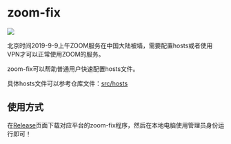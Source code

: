 # zoom-fix

![](https://travis-ci.com/Folyd/zoom-fix.svg?branch=master)

北京时间2019-9-9上午ZOOM服务在中国大陆被墙，需要配置hosts或者使用VPN才可以正常使用ZOOM的服务。

zoom-fix可以帮助普通用户快速配置hosts文件。

具体hosts文件可以参考仓库文件：[src/hosts](https://github.com/Folyd/zoom-fix/blob/master/src/hosts)

## 使用方式

在[Release](https://github.com/Folyd/zoom-fix/releases)页面下载对应平台的zoom-fix程序，然后在本地电脑使用管理员身份运行即可！

